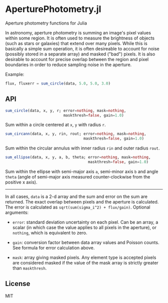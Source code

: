 AperturePhotometry.jl
=====================

Aperture photometry functions for Julia

In astronomy, aperture photometry is summing an image's pixel values
within some region. It is often used to measure the brightness of
objects (such as stars or galaxies) that extend over many
pixels. While this is basically a simple sum operation, it is often
desireable to account for noise (possibly stored in a separate array)
and masked ("bad") pixels. It is also desirable to account for precise
overlap between the region and pixel boundaries in order to reduce
sampling noise in the aperture.

Example:

```julia
flux, fluxerr = sum_circle(data, 5.0, 5.0, 3.0)
```

API
---

```julia
sum_circle(data, x, y, r; error=nothing, mask=nothing,
                          maskthresh=false, gain=1.0)
```

Sum within a circle centered at `x`, `y` with radius `r`.

```julia
sum_circann(data, x, y, rin, rout; error=nothing, mask=nothing,
                                   maskthresh=false, gain=1.0)
```

Sum within the circular annulus with inner radius `rin` and outer radius `rout`.

```julia
sum_ellipse(data, x, y, a, b, theta; error=nothing, mask=nothing,
                                     maskthresh=false, gain=1.0)
```

Sum within the ellipse with semi-major axis `a`, semi-minor axis `b` and
angle `theta` (angle of semi-major axis measured counter-clockwise from the
positive x axis).

----

In all cases, `data` is a 2-d array and the sum and error on the sum are
returned. The exact overlap between pixels and the aperture is calculated.
The error is calculated as `sqrt(sum(sigma_i^2) + flux/gain)`.
Optional arguments:

- `error`: standard deviation uncertainty on each pixel. Can be an array, a
  scalar (in which case the value applies to all pixels in the aperture), or
  `nothing`, which is equivalent to zero.

- `gain`: conversion factor between data array values and Poisson counts. See
  formula for error calculation above.

- `mask`: array giving masked pixels. Any element type is accepted pixels are
  considered masked if the value of the mask array is strictly greater than
  `maskthresh`.

License
-------

MIT
